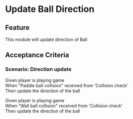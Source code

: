 # Update Ball Direction

## Feature

This module will update direction of Ball

## Acceptance Criteria

### Scenario: Direction update

Given player is playing game  
When "Paddle ball collision" received from 'Collision check'      
Then update the direction of the ball

Given player is playing game  
When "Wall ball collision" received from 'Collision check'  
Then update the direction  of the ball
